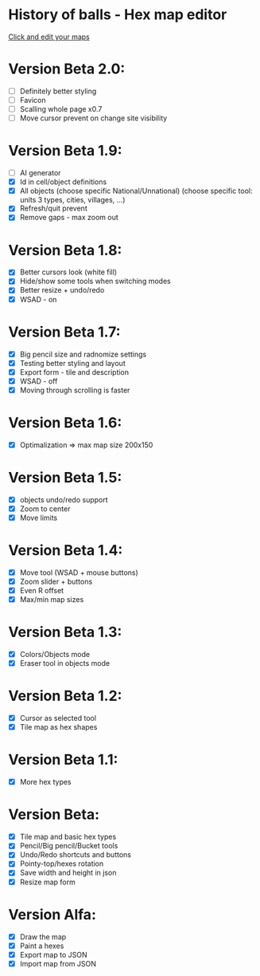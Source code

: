 # History of balls - Hex map editor
[Click and edit your maps](https://luki20091.github.io/Hex-map-editor/)

# Version Beta 2.0:
- [ ] Definitely better styling
- [ ] Favicon
- [ ] Scalling whole page x0.7
- [ ] Move cursor prevent on change site visibility

# Version Beta 1.9:
- [ ] AI generator
- [x] Id in cell/object definitions
- [x] All objects (choose specific National/Unnational) (choose specific tool: units 3 types, cities, villages, ...)
- [x] Refresh/quit prevent
- [x] Remove gaps - max zoom out
      
# Version Beta 1.8:
- [x] Better cursors look (white fill)
- [x] Hide/show some tools when switching modes
- [x] Better resize + undo/redo
- [x] WSAD - on
      
# Version Beta 1.7:
- [x] Big pencil size and radnomize settings
- [x] Testing better styling and layout
- [x] Export form - tile and description
- [x] WSAD - off
- [x] Moving through scrolling is faster

# Version Beta 1.6:
- [x] Optimalization => max map size 200x150

# Version Beta 1.5:
- [x] objects undo/redo support
- [x] Zoom to center
- [x] Move limits

# Version Beta 1.4:
- [x] Move tool (WSAD + mouse buttons)
- [x] Zoom slider + buttons
- [x] Even R offset
- [x] Max/min map sizes
      
# Version Beta 1.3:
- [x] Colors/Objects mode
- [x] Eraser tool in objects mode
      
# Version Beta 1.2:
- [x] Cursor as selected tool
- [x] Tile map as hex shapes

# Version Beta 1.1:
- [x] More hex types

# Version Beta:
- [x] Tile map and basic hex types
- [x] Pencil/Big pencil/Bucket tools
- [x] Undo/Redo shortcuts and buttons
- [x] Pointy-top/hexes rotation
- [x] Save width and height in json
- [x] Resize map form

# Version Alfa:
- [x] Draw the map
- [x] Paint a hexes
- [x] Export map to JSON
- [x] Import map from JSON
